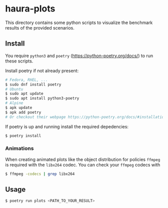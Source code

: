 # haura-plots

This directory contains some python scripts to visualize the benchmark results
of the provided scenarios.

## Install

You require `python3` and `poetry` (https://python-poetry.org/docs/) to run
these scripts.

Install poetry if not already present:

``` sh
# Fedora, RHEL, ...
$ sudo dnf install poetry
# Ubuntu
$ sudo apt update
$ sudo apt install python3-poetry
# Alpine
$ apk update
$ apk add poetry
# Or checkout their webpage https://python-poetry.org/docs/#installation
```

If poetry is up and running install the required depedencies:

``` sh
$ poetry install
```

### Animations

When creating animated plots like the object distribution for policies `ffmpeg` is required with the `libx264` codec. You can check your `ffmpeg` codecs with

``` sh
$ ffmpeg -codecs | grep libx264
```

## Usage

``` sh
$ poetry run plots <PATH_TO_YOUR_RESULT>
```
